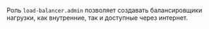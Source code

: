 Роль `load-balancer.admin` позволяет создавать балансировщики нагрузки, как внутренние, так и доступные через интернет.